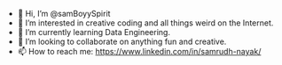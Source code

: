 - 👋 Hi, I’m @samBoyySpirit
- 👀 I’m interested in creative coding and all things weird on the Internet.
- 🌱 I’m currently learning Data Engineering.
- 💞️ I’m looking to collaborate on anything fun and creative.
- 📫 How to reach me: https://www.linkedin.com/in/samrudh-nayak/

<!---
samBoyySpirit/samBoyySpirit is a ✨ special ✨ repository because its `README.md` (this file) appears on your GitHub profile.
You can click the Preview link to take a look at your changes.
--->
